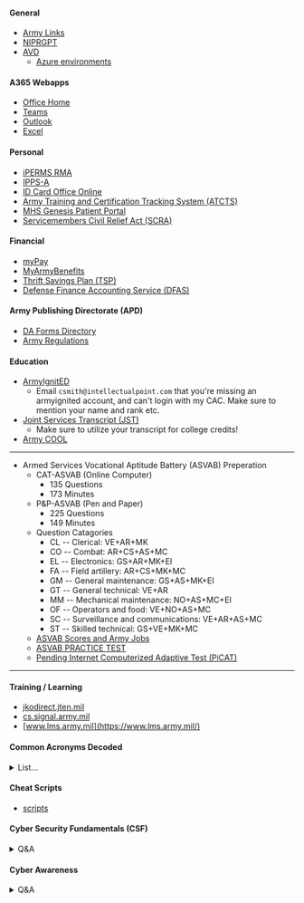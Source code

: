 #### General
  - [Army Links](https://armylinks.com/all-links/)
  - [NIPRGPT](https://chat.niprgpt.mil/)
  - [AVD](https://aka.ms/AVDGov)
    - [Azure environments](https://learn.microsoft.com/en-us/azure/virtual-desktop/users/connect-remote-desktop-client?tabs=web#subscribe-to-a-workspace-and-connect-to-your-desktops-and-applications)

#### A365 Webapps
  - [Office Home](https://www.ohome.apps.mil/)
  - [Teams](https://dod.teams.microsoft.us/v2/)
  - [Outlook](https://webmail.apps.mil/mail/inbox)
  - [Excel](https://www.ohome.apps.mil/launch/excel?auth=2&username=.mil@army.mil)

#### Personal
  - [iPERMS RMA](https://iperms.hrc.army.mil/)
  - [IPPS-A](https://ipps-a.army.mil/)
  - [ID Card Office Online](https://idco-pki.dmdc.osd.mil/idco/myprofile-info)
  - [Army Training and Certification Tracking System (ATCTS)](https://atcts.army.mil/)
  - [MHS Genesis Patient Portal](https://my.mhsgenesis.health.mil/pages/home)
  - [Servicemembers Civil Relief Act (SCRA)](https://www.militaryonesource.mil/financial-legal/personal-finance/servicemembers-civil-relief-act/)

#### Financial
  - [myPay](https://mypay.dfas.mil/)
  - [MyArmyBenefits](https://myarmybenefits.us.army.mil/)
  - [Thrift Savings Plan (TSP)](https://www.tsp.gov/)
  - [Defense Finance Accounting Service (DFAS)](https://www.dfas.mil/)

#### Army Publishing Directorate (APD)
  - [DA Forms Directory](https://armypubs.army.mil/default.aspx)
  - [Army Regulations](https://armypubs.army.mil/productmaps/pubform/ar.aspx)

#### Education
  - [ArmyIgnitED](https://www.armyignited.army.mil/student/)
      - Email ```csmith@intellectualpoint.com``` that you're missing an armyignited account, and can't login with my CAC. Make sure to mention your name and rank etc.
  - [Joint Services Transcript (JST)](https://jst.doded.mil/jst/)
      - Make sure to utilize your transcript for college credits!
  - [Army COOL](https://www.cool.osd.mil/army/index.html)
---
- Armed Services Vocational Aptitude Battery (ASVAB) Preperation
  - CAT-ASVAB (Online Computer)
    - 135 Questions
    - 173 Minutes
  - P&P-ASVAB (Pen and Paper)
    - 225 Questions
    - 149 Minutes
  - Question Catagories
    - CL -- Clerical: VE+AR+MK
    - CO -- Combat: AR+CS+AS+MC
    - EL -- Electronics: GS+AR+MK+EI
    - FA -- Field artillery: AR+CS+MK+MC
    - GM -- General maintenance: GS+AS+MK+EI
    - GT -- General technical: VE+AR
    - MM -- Mechanical maintenance: NO+AS+MC+EI
    - OF -- Operators and food: VE+NO+AS+MC
    - SC -- Surveillance and communications: VE+AR+AS+MC
    - ST -- Skilled technical: GS+VE+MK+MC
  - [ASVAB Scores and Army Jobs](https://www.military.com/join-armed-forces/asvab/asvab-and-army-jobs.html)
  - [ASVAB PRACTICE TEST](https://nationalguard.com/practice-asvab)
  - [Pending Internet Computerized Adaptive Test (PiCAT)](https://picat.dpac.mil)
---

#### Training / Learning
  - [jkodirect.jten.mil](https://jkodirect.jten.mil/Atlas2/page/desktop/DesktopHome.jsf)
  - [cs.signal.army.mil](https://cs.signal.army.mil/UserMngmt/UserPortal.asp)
  - [www.lms.army.mil](https://www.lms.army.mil/)

#### Common Acronyms Decoded

<details>
<summary>List...</summary>

| Acronym | Meaning                                                      |
|---------|--------------------------------------------------------------|
| APFU    | Army Physical Fitness Uniform                                |
| AT      | Annual Training                                              |
| CPX     | Command Post Exercises                                       |
| ETS     | Expiration Term of Service (Leave the Army)                 |
| FTX     | Field Training Exercises                                     |
| IDT     | Inactive Duty Training                                       |
| PHA     | Physical Health Assessment                                   |
| PMT     | Pre Mobilization Training                                    |
| PT      | Physical Training                                            |
| RMA     | Risk Management Assessment                                   |
| RSD     | Regular Scheduled Drill                                      |
| SRP     | Soldier Readiness Processing (PHA but for pre-deployment)   |
| SM      | Service Member(s)                                           |
| WFX     | Warfighter Exercise (Pre-deployment training)               |
| NCO     | Non-Commissioned Officer                                     |
| MOS     | Military Occupational Specialty                              |
| OPSEC   | Operational Security                                         |
| SOP     | Standard Operating Procedure                                 |
| TAD     | Temporary Additional Duty                                    |
| UA      | Unauthorized Absence                                        |
| VA      | Volunteer Army                                              |
| XO      | Executive Officer                                           |

</details>

#### Cheat Scripts
  - [scripts](https://github.com/Clutch152/scripts)

#### Cyber Security Fundamentals (CSF)

<details>
<summary>Q&A</summary>

- [CSF Pre-Test](https://cs.signal.army.mil//UserMngmt/CyberFundamentals/lessons/pretest.asp)

| Question | Answer |
|----------|--------|
| A Botnet is a term derived from the idea of bot networks In its most basic form, a bot is simply an automated computer program, or robot | True |
| A denial-of-service (DoS) attack occurs when legitimate _________ are unable to access ________, ______ or other network resources due to the actions of malicious cyber threat factors | users, Information systems, devices |
| According to DoD 8570.01-M, the IA technical category consists of how many levels? | I, II, & III |
| An indication is a sign that an incident may never occur | FALSE |
| Are website defacement and DoS possible cyberattacks against websites | True |
| A precursor is a sign that an incident may occur in the future | True |
| A ________ and _________ are network infrastructure devices | All |
| Cybersecurity is not a holistic program to manage Information Technology related security risk | FALSE |
| Encryptions is a way to send a message in ____________ | code |
| _____________your wireless data prevents anyone who might be able to access your network from viewing it | Encrypting |
| Individual networks may be affected by DoS attacks without being directly targeted | True |
| In accordance with AR 25-2, whose responsibility is it to ensure all users receive initial and annual IA awareness training? | IASO |
| IAW AR 25-2 all new appointed cybersecurity workforce personnel must achieve appropriate qualification requirements within? | 6 months |
| Indications of an incident fall into two categories | Indications and precursors |
| Interoperability is a weakness in Cloud Computing | TRUE |
| Security plans are not living documents | FALSE |
| SSID stands for | Service Set Identifier |
| What are rootkits | A piece of software that can be installed and hidden on your computer without your knowledge |
| What are the four objectives of planning for security | Identify, design, test and monitor |
| What does LAMP stands for | Linux, Apache, My SQL and PHP |
| What is a Distributed Denial-of-Service attack? | It occurs when multiple machines are operating together to attack one target |
| What is a fake Antivirus | Malicious software designed to steal information from unsuspecting users by mimicking legitimate security software |
| What is a hash function | A fixed-length string of numbers and letters generated from a mathematical algorithm and an arbitrarily sized message such as an email, document, picture or other type of data. |
| What is a Virtual Private Network used for | Allows employees to connect securely to their network when away from the office |
| What is Website security | The protection of personal and organizational public-facing websites from cyberattacks |
| Which of the following categories require a privileged access agreement? | IA Technical |
| Which of the following certifications would satisfy IAM level II and IAM level III? | CISSP |
| How can I protect myself against fake antiviruses | All |
| How often do all cybersecurity workforce personnel take the Cybersecurity Fundamental training IAW DA PAM 25-2-6 | Every 3 years |
| Viruses, Worms and Trojan horses are types of malicious code | True |
| What does an Incident Response Plans allows for | A timely and controlled response to security incidents, and attempts to mitigate any damage or lose |
| What is the current DoD repository for sharing security authorization packages and risk assessment data with Authorizing officials? | Enterprise Mission Assurance Support Service (eMass) |
| What are the three main cloud computing service models | Software as a Service, platform as a Service and Infrastructure as a Service |

#### POST Request:
- https://cs.signal.army.mil/UserMngmt/CyberFundamentals/lessons/CsfPretestSubmit.asp
- https://cs.signal.army.mil/UserMngmt/CyberFundamentals/lessons/CsfExam_submit.asp

</details>

#### Cyber Awareness

<details>
<summary>Q&A</summary>

- [Quizlet - DOD Cyber Awareness Challenge 2025 Knowledge check](https://quizlet.com/959068751/dod-cyber-awareness-challenge-2025-knowledge-check-flash-cards/)

- [CA Pre-Test](https://cs.signal.army.mil/UserMngmt/CyberAwareness_2025/launch.asp)

| Question | Answer |
|----------|--------|
| Which of the following is an example of behavior that you should report? |  |
|  |  |
|  |  |
|  |  |
|  |  |
|  |  |
|  |  |
|  |  |
|  |  |
|  |  |
|  |  |

</details>
